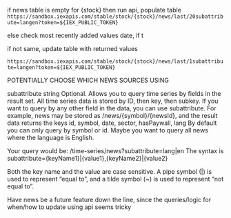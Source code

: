 if news table is empty for {stock} then run api, populate table
`https://sandbox.iexapis.com/stable/stock/{stock}/news/last/20subattribute=langen?token=${IEX_PUBLIC_TOKEN}`

else check most recently added values date, if t

if not same, update table with returned values

`https://sandbox.iexapis.com/stable/stock/{stock}/news/last/1subattribute=langen?token=${IEX_PUBLIC_TOKEN}`



POTENTIALLY CHOOSE WHICH NEWS SOURCES USING 

subattribute	string	Optional.
Allows you to query time series by fields in the result set. All time series data is stored by ID, then key, then subkey. If you want to query by any other field in the data, you can use subattribute.
For example, news may be stored as /news/{symbol}/{newsId}, and the result data returns the keys id, symbol, date, sector, hasPaywall, lang
By default you can only query by symbol or id. Maybe you want to query all news where the language is English.

Your query would be: /time-series/news?subattribute=lang|en
The syntax is subattribute={keyName1}|{value1},{keyName2}|{value2}

Both the key name and the value are case sensitive. A pipe symbol (|) is used to represent “equal to”, and a tilde symbol (~) is used to represent “not equal to”.




Have news be a future feature down the line, since the queries/logic for when/how to update using api seems tricky